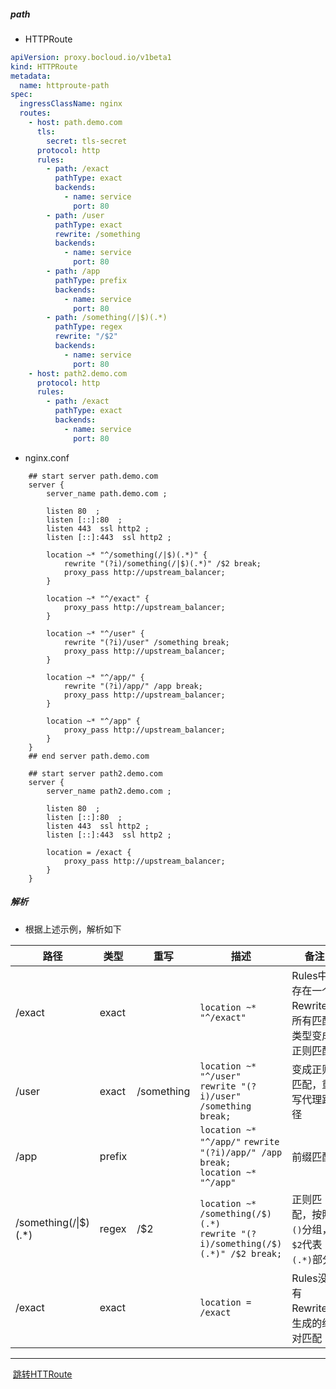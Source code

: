 ##### path

- HTTPRoute

```yaml
apiVersion: proxy.bocloud.io/v1beta1
kind: HTTPRoute
metadata:
  name: httproute-path
spec:
  ingressClassName: nginx
  routes:
    - host: path.demo.com
      tls:
        secret: tls-secret
      protocol: http
      rules:
        - path: /exact
          pathType: exact
          backends:
            - name: service
              port: 80
        - path: /user
          pathType: exact
          rewrite: /something
          backends:
            - name: service
              port: 80
        - path: /app
          pathType: prefix
          backends:
            - name: service
              port: 80
        - path: /something(/|$)(.*)
          pathType: regex
          rewrite: "/$2"
          backends:
            - name: service
              port: 80
    - host: path2.demo.com
      protocol: http
      rules:
        - path: /exact
          pathType: exact
          backends:
            - name: service
              port: 80
```

- nginx.conf

```nginx
	## start server path.demo.com
	server {
		server_name path.demo.com ;
		
		listen 80  ;
		listen [::]:80  ;
		listen 443  ssl http2 ;
		listen [::]:443  ssl http2 ;
		
		location ~* "^/something(/|$)(.*)" {
			rewrite "(?i)/something(/|$)(.*)" /$2 break;
			proxy_pass http://upstream_balancer;
		}
		
		location ~* "^/exact" {
			proxy_pass http://upstream_balancer;
		}
		
		location ~* "^/user" {
			rewrite "(?i)/user" /something break;
			proxy_pass http://upstream_balancer;
		}
		
		location ~* "^/app/" {
			rewrite "(?i)/app/" /app break;
			proxy_pass http://upstream_balancer;
		}
		
		location ~* "^/app" {
			proxy_pass http://upstream_balancer;
		}
	}
	## end server path.demo.com
	
	## start server path2.demo.com
	server {
		server_name path2.demo.com ;
		
		listen 80  ;
		listen [::]:80  ;
		listen 443  ssl http2 ;
		listen [::]:443  ssl http2 ;
		
		location = /exact {
			proxy_pass http://upstream_balancer;
		}
	}
```

##### 解析

- 根据上述示例，解析如下

| 路径                 | 类型   | 重写       | 描述                                                         | 备注                                             |
| -------------------- | ------ | ---------- | ------------------------------------------------------------ | ------------------------------------------------ |
| /exact               | exact  |            | `location ~* "^/exact"`                                      | Rules中存在一个Rewrite，所有匹配类型变成正则匹配 |
| /user                | exact  | /something | `location ~* "^/user"` <br>`rewrite "(?i)/user" /something break;` | 变成正则匹配，重写代理路径                       |
| /app                 | prefix |            | `location ~* "^/app/"`  `rewrite "(?i)/app/" /app break;`<br>`location ~* "^/app" ` | 前缀匹配                                         |
| /something(/\|$)(.*) | regex  | /$2        | `location ~* /something(/$)(.*)`<br>`rewrite "(?i)/something(/$)(.*)" /$2 break;` | 正则匹配，按照`()`分组，`$2`代表`(.*)`部分       |
| /exact               | exact  |            | `location = /exact`                                          | Rules没有Rewrite，生成的绝对匹配                 |

------

​																					  [跳转HTTRoute](httproute.md)
